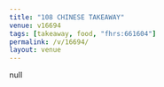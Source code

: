 ```yaml
---
title: "108 CHINESE TAKEAWAY"
venue: v16694
tags: [takeaway, food, "fhrs:661604"]
permalink: /v/16694/
layout: venue
---
```

null